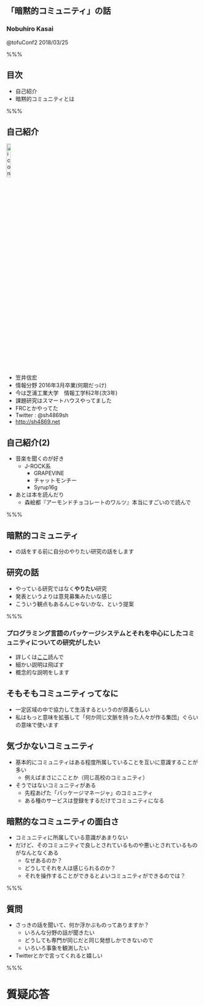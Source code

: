 ## 「暗黙的コミュニティ」の話

### Nobuhiro Kasai

@tofuConf2 2018/03/25

%%%

## 目次

* 自己紹介
* 暗黙的コミュニティとは

%%%

## 自己紹介

<img src="http://sh4869.net/imgs/icon.png" alt="icon" width="15%">

* 笠井信宏
* 情報分野 2016年3月卒業(何期だっけ)
* 今は芝浦工業大学　情報工学科2年(次3年)
* 課題研究はスマートハウスやってました
* FRCとかやってた
* Twitter : @sh4869sh
* http://sh4869.net

>>>

## 自己紹介(2)

* 音楽を聞くのが好き
  * J-ROCK系
    * GRAPEVINE
    * チャットモンチー
    * Syrup16g
* あとは本を読んだり
  * 森絵都『アーモンドチョコレートのワルツ』本当にすごいので読んで

%%%

## 暗黙的コミュニティ

* の話をする前に自分のやりたい研究の話をします

>>>

## 研究の話

* やっている研究ではなく**やりたい**研究
* 発表というよりは意見募集みたいな感じ
* こういう観点もあるんじゃないかな、という提案

%%%

### プログラミング言語のパッケージシステムとそれを中心にしたコミュニティについての研究がしたい

* 詳しくは[ここ](https://scrapbox.io/sh4869/%E3%83%97%E3%83%AD%E3%82%B0%E3%83%A9%E3%83%9F%E3%83%B3%E3%82%B0%E8%A8%80%E8%AA%9E%E3%81%AE%E3%83%91%E3%83%83%E3%82%B1%E3%83%BC%E3%82%B8%E3%82%B7%E3%82%B9%E3%83%86%E3%83%A0%E3%81%A8%E3%81%9D%E3%82%8C%E3%82%92%E4%B8%AD%E5%BF%83%E3%81%AB%E3%81%97%E3%81%9F%E3%82%B3%E3%83%9F%E3%83%A5%E3%83%8B%E3%83%86%E3%82%A3%E3%81%AB%E3%81%A4%E3%81%84%E3%81%A6%E3%81%AE%E7%A0%94%E7%A9%B6%E3%81%8C%E3%81%97%E3%81%9F%E3%81%84)読んで
* 細かい説明は飛ばす
* 概念的な説明をします

>>>

## そもそもコミュニティってなに

* 一定区域の中で協力して生活するというのが原義らしい
* 私はもっと意味を拡張して「何か同じ文脈を持った人々が作る集団」ぐらいの意味で使います

>>>

## 気づかないコミュニティ

* 基本的にコミュニティはある程度所属していることを互いに意識することが多い
  * 例えばまさにこことか（同じ高校のコミュニティ）
* そうではないコミュニティがある
  * 先程あげた「パッケージマネージャ」のコミュニティ
  * ある種のサービスは登録をするだけでコミュニティになる

>>>

## 暗黙的なコミュニティの面白さ

* コミュニティに所属している意識があまりない
* だけど、そのコミュニティで良しとされているものや悪いとされているものがなんとなくある
  * なぜあるのか？
  * どうしてそれを人は感じられるのか？
  * それを操作することができるとよいコミュニティができるのでは？

%%%

## 質問

* さっきの話を聞いて、何か浮かぶものってありますか？
  * いろんな分野の話が聞きたい
  * どうしても専門が同じだと同じ発想しかできないので
  * いろいろ事象を観測したい
* Twitterとかで言ってくれると嬉しい

%%%

# 質疑応答